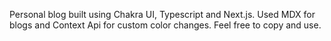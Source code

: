 Personal blog built using Chakra UI, Typescript and Next.js. Used MDX for blogs and Context Api for custom color changes.
Feel free to copy and use.
